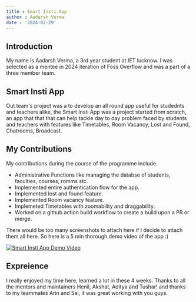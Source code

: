 ```yaml
---
title : Smart Insti App
author : Aadarsh Verma
date : '2024-02-29'
---
```


## Introduction
My name is Aadarsh Verma, a 3rd year student at IET lucknow. I was selected as a mentee in 2024 iteration of Foss Overflow and was a part of a three member team.

## Smart Insti App

Out team's project was a to develop an all round app useful for studednts and teachers alike, the Smart Insti App was a project started from scratch, an app that that that can help tackle day to day problem faced by students and teachers with features like Timetables, Room Vacancy, Lost and Found, Chatrooms, Broadcast.

## My Contributions

My contributions during the course of the programme include.

- Administrative Functions like managing the databse of students, faculties, courses, romms stc.
- Implemented entire authentication flow for the app.
- Implemented lost and found feature.
- Implemented Room vacancy feature.
- Implemeted Timetables with zoomability and draggability.
- Worked on a github action build workflow to create a build upon a PR or merge.


There would be too many screenshots to attach here if I decide to attach them all here. So here is a 5 min thorough demo video of the app :\)

[![Smart Insti App Demo Video](https://img.youtube.com/vi/MHpZLtBzwho/0.jpg)](https://www.youtube.com/watch?v=MHpZLtBzwho)


## Expreience

I really enjoyed my time here, learned a lot in these 4 weeks. Thanks to all the mentors and maintainers Henil, Akshat, Aditya and Tushar! and thanks to my teammates Arin and Sai, it was great working with you guys.


